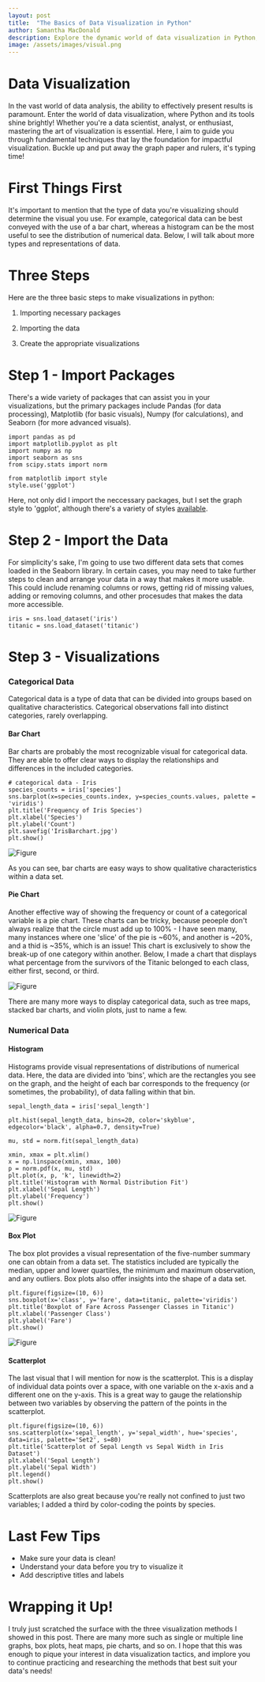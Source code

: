 ```yaml
---
layout: post
title:  "The Basics of Data Visualization in Python"
author: Samantha MacDonald 
description: Explore the dynamic world of data visualization in Python, as we delve into fundamental techniques to transform raw data into compelling visual narratives for enhanced insights.
image: /assets/images/visual.png
---
```


# Data Visualization  

In the vast world of data analysis, the ability to effectively present results is paramount. Enter the world of data visualization, where Python and its tools shine brightly! Whether you're a data scientist, analyst, or enthusiast, mastering the art of visualization is essential. Here, I aim to guide you through fundamental techniques that lay the foundation for impactful visualization. Buckle up and put away the graph paper and rulers, it's typing time! 

# First Things First 
It's important to mention that the type of data you're visualizing should determine the visual you use. For example, categorical data can be best conveyed with the use of a bar chart, whereas a histogram can be the most useful to see the distribution of numerical data. Below, I will talk about more types and representations of data. 

# Three Steps 
Here are the three basic steps to make visualizations in python: 
1. Importing necessary packages 

2. Importing the data 

3. Create the appropriate visualizations 


# Step 1 - Import Packages 

There's a wide variety of packages that can assist you in your visualizations, but the primary packages include Pandas (for data processing), Matplotlib (for basic visuals), Numpy (for calculations), and Seaborn (for more advanced visuals). 

``````
import pandas as pd 
import matplotlib.pyplot as plt 
import numpy as np 
import seaborn as sns 
from scipy.stats import norm

from matplotlib import style 
style.use('ggplot') 
``````
Here, not only did I import the neccessary packages, but I set the graph style to 'ggplot', although there's a variety of styles [available](https://matplotlib.org/stable/gallery/style_sheets/style_sheets_reference.html). 

# Step 2 - Import the Data 

For simplicity's sake, I'm going to use two different data sets that comes loaded in the Seaborn library. In certain cases, you may need to take further steps to clean and arrange your data in a way that makes it more usable. This could include renaming columns or rows, getting rid of missing values, adding or removing columns, and other procesudes that makes the data more accessible.

``````
iris = sns.load_dataset('iris')
titanic = sns.load_dataset('titanic') 
`````` 

# Step 3 - Visualizations  

### Categorical Data 
Categorical data is a type of data that can be divided into groups based on qualitative characteristics. Categorical observations fall into distinct categories, rarely overlapping. 

 #### Bar Chart  

Bar charts are probably the most recognizable visual for categorical data. They are able to offer clear ways to display the relationships and differences in the included categories. 

``````
# categorical data - Iris 
species_counts = iris['species'] 
sns.barplot(x=species_counts.index, y=species_counts.values, palette = 'viridis') 
plt.title('Frequency of Iris Species')
plt.xlabel('Species')
plt.ylabel('Count')
plt.savefig('IrisBarchart.jpg')
plt.show()
``````
![Figure](/assets/images/output1.png) 

As you can see, bar charts are easy ways to show qualitative characteristics within a data set. 

 #### Pie Chart 

Another effective way of showing the frequency or count of a categorical variable is a pie chart. These charts can be tricky, because peoeple don't always realize that the circle must add up to 100% - I have seen many, many instances where one 'slice' of the pie is ~60%, and another is ~20%, and a thid is ~35%, which is an issue! This chart is exclusively to show the break-up of one category within another. Below, I made a chart that displays what percentage from the survivors of the Titanic belonged to each class, either first, second, or third. 

![Figure](/assets/images/titanicpie.png) 

There are many more ways to display categorical data, such as tree maps, stacked bar charts, and violin plots, just to name a few. 

### Numerical Data 

#### Histogram 

Histograms provide visual representations of distributions of numerical data. Here, the data are divided into 'bins', which are the rectangles you see on the graph, and the height of each bar corresponds to the frequency (or sometimes, the probability), of data falling within that bin. 

``````
sepal_length_data = iris['sepal_length']

plt.hist(sepal_length_data, bins=20, color='skyblue', edgecolor='black', alpha=0.7, density=True)

mu, std = norm.fit(sepal_length_data)

xmin, xmax = plt.xlim()
x = np.linspace(xmin, xmax, 100)
p = norm.pdf(x, mu, std)
plt.plot(x, p, 'k', linewidth=2)
plt.title('Histogram with Normal Distribution Fit')
plt.xlabel('Sepal Length')
plt.ylabel('Frequency')
plt.show()
``````
![Figure](/assets/images/output.png) 


#### Box Plot 

The box plot provides a visual representation of the five-number summary one can obtain from a data set. The statistics included are typically the median, upper and lower quartiles, the minimum and maximum observation, and any outliers. Box plots also offer insights into the shape of a data set. 

``````
plt.figure(figsize=(10, 6))
sns.boxplot(x='class', y='fare', data=titanic, palette='viridis')
plt.title('Boxplot of Fare Across Passenger Classes in Titanic')
plt.xlabel('Passenger Class')
plt.ylabel('Fare')
plt.show()
``````
![Figure](/assets/images/box.png) 

####  Scatterplot 

The last visual that I will mention for now is the scatterplot. This is a display of individual data points over a space, with one variable on the x-axis and a different one on the y-axis. This is a great way to gauge the relationship between two variables by observing the pattern of the points in the scatterplot. 

``````
plt.figure(figsize=(10, 6))
sns.scatterplot(x='sepal_length', y='sepal_width', hue='species', data=iris, palette='Set2', s=80)
plt.title('Scatterplot of Sepal Length vs Sepal Width in Iris Dataset')
plt.xlabel('Sepal Length')
plt.ylabel('Sepal Width')
plt.legend()
plt.show()
``````
Scatterplots are also great because you're really not confined to just two variables; I added a third by color-coding the points by species.  

# Last Few Tips 

- Make sure your data is clean! 
- Understand your data before you try to visualize it 
- Add descriptive titles and labels 


# Wrapping it Up! 

I truly just scratched the surface with the three visualization methods I showed in this post. There are many more such as single or multiple line graphs, box plots, heat maps, pie charts, and so on. I hope that this was enough to pique your interest in data visualization tactics, and implore you to continue practicing and researching the methods that best suit your data's needs! 


